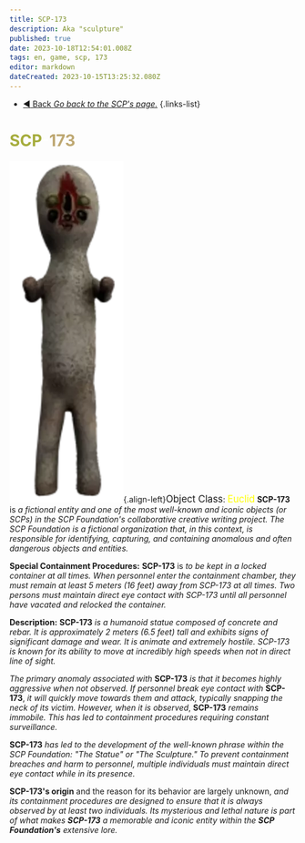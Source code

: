 ```yaml
---
title: SCP-173
description: Aka "sculpture"
published: true
date: 2023-10-18T12:54:01.008Z
tags: en, game, scp, 173
editor: markdown
dateCreated: 2023-10-15T13:25:32.080Z
---
```


- [:arrow_backward: Back *Go back to the SCP's page.*](/en/game/scps#scps)
{.links-list}
# <font color="#a6ad3e">SCP</font><font color="white">-</font><font color="#bea872">173</font>
![173.png](/images/roles/173.png){.align-left}<big>Object Class</big>: <font color="#fefe00"><big>Euclid</big></font>
**SCP-173** is *a fictional entity and one of the most well-known and iconic objects (or SCPs) in the SCP Foundation's collaborative creative writing project. The SCP Foundation is a fictional organization that, in this context, is responsible for identifying, capturing, and containing anomalous and often dangerous objects and entities.*


**Special Containment Procedures:**
**SCP-173** is *to be kept in a locked container at all times. When personnel enter the containment chamber, they must remain at least 5 meters (16 feet) away from SCP-173 at all times. Two persons must maintain direct eye contact with SCP-173 until all personnel have vacated and relocked the container.*

**Description:**
**SCP-173** *is a humanoid statue composed of concrete and rebar. It is approximately 2 meters (6.5 feet) tall and exhibits signs of significant damage and wear. It is animate and extremely hostile. SCP-173 is known for its ability to move at incredibly high speeds when not in direct line of sight.*

*The primary anomaly associated with* **SCP-173** *is that it becomes highly aggressive when not observed. If personnel break eye contact with* **SCP-173**, *it will quickly move towards them and attack, typically snapping the neck of its victim. However, when it is observed*, **SCP-173** *remains immobile. This has led to containment procedures requiring constant surveillance.*

**SCP-173** *has led to the development of the well-known phrase within the SCP Foundation: "The Statue" or "The Sculpture." To prevent containment breaches and harm to personnel, multiple individuals must maintain direct eye contact while in its presence.*

**SCP-173's origin** and the reason for its behavior are largely unknown, *and its containment procedures are designed to ensure that it is always observed by at least two individuals. Its mysterious and lethal nature is part of what makes **SCP-173** a memorable and iconic entity within the **SCP Foundation's** extensive lore.*